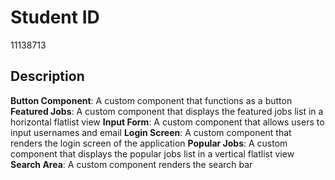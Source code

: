 # Student ID

11138713

## Description

**Button Component**: A custom component that functions as a button
**Featured Jobs**: A custom component that displays the featured jobs list in a horizontal flatlist view
**Input Form**: A custom component that allows users to input usernames and email
**Login Screen**: A custom component that renders the login screen of the application
**Popular Jobs**: A custom component that displays the popular jobs list in a vertical flatlist view
**Search Area**: A custom component renders the search bar
